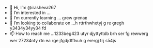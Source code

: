 - 👋 Hi, I’m @irasheva267
- 👀 I’m interested in ...
- 🌱 I’m currently learning ... grew greпав
- 💞️ I’m looking to collaborate on ...h rttrthwhetyj g re gregh y3434y34yy34  fd
- 📫 How to reach me ...1233beg423 utyr djyttyttdb  brh ser fg rewwerg wer
27234nty rtn ea rge jfgdjdfflvuh g erergj trj s54js
<!---a resdfsd
irasheva267/irasheva267 is a ✨ special ✨ repository because its `README.md` (this file) appears on your GitHub profilg reerge.
You can click the Preview link to take a look at your changes.
--->
